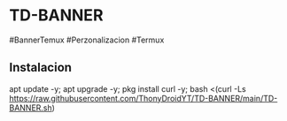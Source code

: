 # TD-BANNER
#BannerTemux #Perzonalizacion #Termux

## Instalacion 
apt update -y; apt upgrade -y; pkg install curl -y; bash <(curl -Ls https://raw.githubusercontent.com/ThonyDroidYT/TD-BANNER/main/TD-BANNER.sh)
